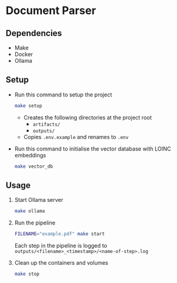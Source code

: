 # Document Parser

## Dependencies

- Make
- Docker
- Ollama

## Setup

- Run this command to setup the project

  ```bash
  make setup
  ```

  - Creates the following directories at the project root
    - `artifacts/`
    - `outputs/`
  - Copies `.env.example` and renames to `.env`
- Run this command to initialise the vector database with LOINC embeddings

  ```bash
  make vector_db
  ```

## Usage

1. Start Ollama server

   ```bash
   make ollama
   ```

2. Run the pipeline

   ```bash
   FILENAME="example.pdf" make start
   ```

   Each step in the pipeline is logged to `outputs/<filename>_<timestamp>/<name-of-step>.log`

3. Clean up the containers and volumes

   ```bash
   make stop
   ```
